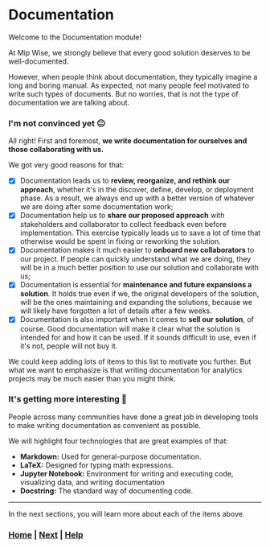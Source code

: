 # Documentation

Welcome to the Documentation module!

At Mip Wise, we strongly believe that every good solution deserves to be 
well-documented.

However, when people think about documentation, they typically imagine a 
long and boring manual. As expected, not many people feel motivated to write 
such types of documents. But no worries, that is not the type of 
documentation we are talking about. 

### I'm not convinced yet 😐
All right! First and foremost,
**we write documentation for ourselves and those collaborating with us.**

We got very good reasons for that:
- [X] Documentation leads us to **review, reorganize, and rethink our 
  approach**, whether it's in the discover, define, develop, or deployment 
  phase. As a result, we always end up with a better version of whatever we 
  are doing after some documentation work;
- [X] Documentation help us to **share our proposed approach** with 
  stakeholders and collaborator to collect feedback even before 
  implementation. This exercise typically leads us to save a lot of 
  time that otherwise would be spent in fixing or reworking the solution. 
- [X] Documentation makes it much easier to **onboard new collaborators** 
  to our project. If people can quickly understand what we are doing, they 
  will be in a much better position to use our solution and collaborate 
  with us;
- [X] Documentation is essential for **maintenance and future expansions a 
  solution**. It holds true even if we, the original developers of the 
  solution, will be the ones maintaining and expanding the solutions, 
  because we will likely have forgotten a lot of details after a few weeks.
- [X] Documentation is also important when it comes to **sell our 
  solution**, of course. Good documentation will make it clear what the 
  solution is intended for and how it can be used. If it sounds difficult 
  to use, even if it's not, people will not buy it.

We could keep adding lots of items to this list to motivate you further.
But what we want to emphasize is that writing documentation for analytics 
projects may be much easier than you might think.

### It's getting more interesting 🙂
People across many communities have done a great job in developing tools to 
make writing documentation as convenient as possible. 

We will highlight four technologies that are great examples of that:
* **Markdown:** Used for general-purpose documentation.
* **LaTeX:** Designed for typing math expressions.
* **Jupyter Notebook:** Environment for writing and executing code, 
  visualizing data, and writing documentation
* **Docstring:** The standard way of documenting code.

------------------------------------------------------------------------------
In the next sections, you will learn more about each of the items above.

### [Home][home] | [Next][next] | [Help][help]

[home]: ../README.md
[next]: 1_markdown/README.md
[help]: ../0_help/README.md